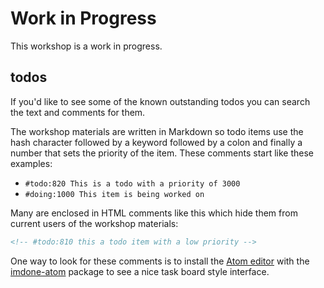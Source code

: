 # Work in Progress

This workshop is a work in progress.

<!-- #backlog:460 add some kind of notes about how we could use feedback to make this better -->

## todos

If you'd like to see some of the known outstanding todos you can search the text and comments for them.

The workshop materials are written in Markdown so todo items use the hash character followed by a keyword followed by a colon and finally a number that sets the priority of the item. These comments start like these examples:

- `#todo:820 This is a todo with a priority of 3000`
- `#doing:1000 This item is being worked on`

Many are enclosed in HTML comments like this which hide them from current users of the workshop materials:

```html
<!-- #todo:810 this a todo item with a low priority -->
```

One way to look for these comments is to install the [Atom editor][atom] with the [imdone-atom] package to see a nice task board style interface.

[atom]: https://atom.io/
[imdone-atom]: https://atom.io/packages/imdone-atom
